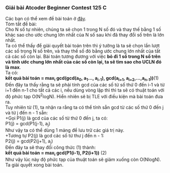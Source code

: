### Giải bài Atcoder Beginner Contest 125 C

Các bạn có thể xem đề bài toán ở [đây](https://atcoder.jp/contests/abc125/tasks/abc125_c).<br />
Tóm tắt đề bài:<br />
Cho N số tự nhiên, chúng ta sẽ chọn 1 trong N số đó và thay thế bằng 1 số khác sao cho ước chung lớn nhất của N số sau khi đã thay đổi số trên là lớn nhất.<br />
Ta có thể thấy để giải quyết bài toán trên thì ý tưởng là ta sẽ chọn lần lượt các số trong N số trên, và thay thế số đó bằng ước chung lớn nhất của tất cả các số còn lại. Bài toán tương đương với việc **bỏ đi 1 số trong N số trên và tính ước chung lớn nhất của các số còn lại, ta sẽ tìm sao cho UCLN đó là max**.<br />
Ta có:<br />
**kết quả bài toán = max<sub>i</sub> gcd(gcd(a<sub>0</sub>, a<sub>1</sub>..., a<sub>i-1</sub>), gcd(a<sub>i+1</sub>, a<sub>i+2</sub>,...,a<sub>n-1</sub>))**(1)<br />
Đến đây ta thấy rằng ta sẽ phải tính gcd của các số từ số thứ 0 đến i-1 và từ i+1 đến n-1 cho tất cả các i, nếu dùng vòng lặp thì thì ta sẽ có thuật toán với độ phức tạp O(N<sup>2</sup>logN). Hiển nhiên sẽ bị TLE với điều kiện mà bài toán đưa ra.<br />
Tuy nhiên từ (1), ta nhận ra rằng ta có thể tính sẵn gcd từ các số thứ 0 đến j và từ j đến n - 1 sẵn:<br />
+Gọi P1(j) là gcd của các số từ thứ 0 đến j, ta có:<br />
P1(j) = gcd(P1(j-1), a<sub>j</sub>)<br />
Như vậy ta có thể dùng 1 mảng để lưu trữ các giá trị này.<br />
+Tương tự P2(j) là gcd các số từ thư j đến n - 1:<br />
P2(j) = gcd(P2(j+1), a<sub>j</sub>) <br />
Đến đây ta sẽ thay đổi công thức (1) thành: <br />
**kết quả bài toán = max<sub>i</sub> gcd(P1(i-1), P2(i+1))** (2)<br />
Như vậy lúc này độ phức tạp của thuật toán sẽ giảm xuống còn O(NlogN). <br />
Ta giải quyết xong bài toán. <br />
